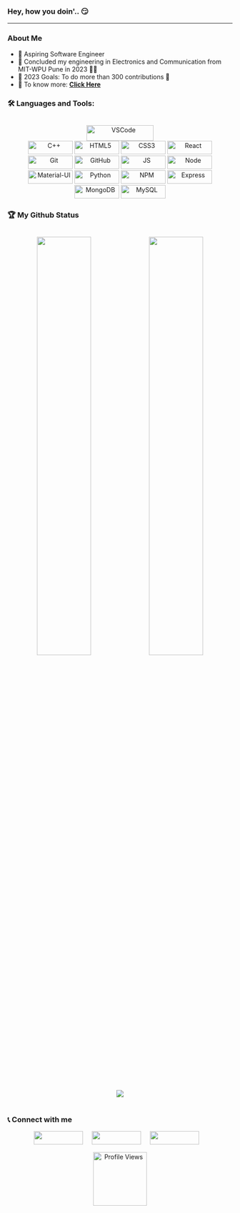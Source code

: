 ### Hey, how you doin'.. 😏

<hr />

<!--
**PiyushPamnani/PiyushPamnani** is a ✨ _special_ ✨ repository because its `README.md` (this file) appears on your GitHub profile.

Here are some ideas to get you started:
-->

### About Me

- 🌱 Aspiring Software Engineer
- 🔭 Concluded my engineering in Electronics and Communication from MIT-WPU Pune in 2023 👨‍🎓
- 🥅 2023 Goals: To do more than 300 contributions 💪
- 🧐 To know more: **[Click Here](https://piyushpamnani.github.io/Piyush-Portfolio/)**

### 🛠️ Languages and Tools:

<p align="center">
  <br/>
  <img alt="VSCode" width="150px" height="35px" src="https://img.shields.io/badge/Visual_Studio_Code-0078D4?&logo=visual%20studio%20code&logoColor=white&style=plastic" />
  <br/>
  <img alt="C++" width="100px" height="30px" src="https://img.shields.io/badge/C++-00599C?&logo=cplusplus&logoColor=white&style=plastic" />
  <img alt="HTML5" width="100px" height="30px" src="https://img.shields.io/badge/HTML5-E34F26?&logo=html5&logoColor=white&style=plastic" />
  <img alt="CSS3" width="100px" height="30px" src="https://img.shields.io/badge/CSS3-1572B6?&logo=css3&logoColor=white&style=plastic" />
  <img alt="React" width="100px" height="30px" src="https://img.shields.io/badge/React-20232A?&logo=react&logoColor=61DAFB&style=plastic" />

  <img alt="Git" width="100px" height="30px" src="https://img.shields.io/badge/Git-F05032?&logo=git&logoColor=white&style=plastic" />
  <img alt="GitHub" width="100px" height="30px" src="https://img.shields.io/badge/GitHub-100000?&logo=github&logoColor=white&style=plastic" />
  <img alt="JS" width="100px" height="30px" src="https://img.shields.io/badge/JavaScript-F7DF1E?&logo=javascript&logoColor=black&style=plastic" />
  <img alt="Node" width="100px" height="30px" src="https://img.shields.io/badge/Node.js-43853D?&logo=node-dot-js&logoColor=white&style=plastic" />
  <img alt="Material-UI" width="100px" height="30px" src="https://img.shields.io/badge/Material--UI-0081CB?&logo=material-ui&logoColor=blue&style=plastic" />
  <img alt="Python" width="100px" height="30px" src="https://img.shields.io/badge/Python-3776AB?&logo=python&logoColor=white&style=plastic" />
  <img alt="NPM" width="100px" height="30px" src="https://img.shields.io/badge/npm-CB3837?&logo=npm&logoColor=white&style=plastic" />
  <img alt="Express" width="100px" height="30px" src="https://img.shields.io/badge/Express.js-000000?&logo=express&logoColor=white&style=plastic" /> 

  <img alt="MongoDB" width="100px" height="30px" src="https://img.shields.io/badge/MongoDB-4EA94B?&logo=mongodb&logoColor=white&style=plastic" />
  <img alt="MySQL" width="100px" height="30px" src="https://img.shields.io/badge/MySQL-00758f?&logo=mysql&logoColor=white&style=plastic" /> 
</p>

### 🏆 My Github Status

<br>

<div align="center">
  <img src="https://github-stats-alpha.vercel.app/api?username=PiyushPamnani&theme=buefy" width="49%">
  <img src="https://github-readme-streak-stats.herokuapp.com/?user=PiyushPamnani&theme=buefy" width="49%" />
  
  <br />
  <img src="http://github-profile-summary-cards.vercel.app/api/cards/profile-details?username=PiyushPamnani&theme=buefy" />
  <br />
</div>

<br>

### 📞 Connect with me

<div align="center">
  
  [<img width="110px" height="30px" src="https://img.shields.io/badge/linkedin-%230077B5.svg?&logo=linkedin&logoColor=white&style=plastic">](https://www.linkedin.com/in/piyushpamnani2001/)&nbsp;&nbsp;&nbsp;&nbsp;
  [<img width="110px" height="30px" src="https://img.shields.io/badge/Github-%23000000.svg?&logo=github&logoColor=white&style=plastic">](https://github.com/PiyushPamnani)&nbsp;&nbsp;&nbsp;&nbsp;
  <a href="mailto:piyushpamnani46@gmail.com"><img width="110px" height="30px" src="https://img.shields.io/badge/gmail-%23D14836.svg?&logo=gmail&logoColor=white&style=plastic"/></a>&nbsp;&nbsp;&nbsp;&nbsp;
  <br />

</div>

<div align="center">
<img alt="Profile Views"  src="https://komarev.com/ghpvc/?username=PiyushPamnani&color=blueviolet&style=plastic" width="120px"/>
</div>
